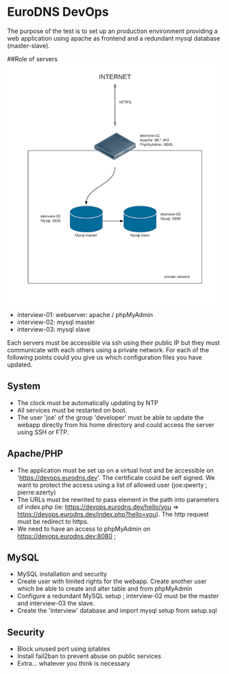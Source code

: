 EuroDNS DevOps
==============

The purpose of the test is to set up an production environment providing a web application using apache as frontend and a redundant mysql database (master-slave).

##Role of servers ![network schema](./schema.png)

- interview-01: webserver: apache / phpMyAdmin
- interview-02: mysql master 
- interview-03: mysql slave

Each servers must be accessible via ssh using their public IP but they must communicate with each others using a private network. 
For each of the following points could you give us which configuration files you have updated.  

## System
- The clock must be automatically updating by NTP
- All services must be restarted on boot. 
- The user 'joe' of the group 'developer' must be able to update the webapp directly from his home directory and could access the server using SSH or FTP.  

## Apache/PHP
- The application must be set up on a virtual host and be accessible on 'https://devops.eurodns.dev'. The certificate could be self signed. We want to protect the access using a list of allowed user (joe:qwerty ;  pierre:azerty)
- The URLs must be rewrited to pass element in the path into parameters of index.php (ie: https://devops.eurodns.dev/hello/you => https://devops.eurodns.dev/index.php?hello=you). The http request must be redirect to https.
- We need to have an access to phpMyAdmin on https://devops.eurodns.dev:8080 ;  


## MySQL
- MySQL installation and security
- Create user with limited rights for the webapp. Create another user which be able to create and alter table and from phpMyAdmin 
- Configure a redundant MySQL setup ; interview-02 must be the master and interview-03 the slave. 
- Create the 'interview' database and import mysql setup from setup.sql

## Security

- Block unused port using iptables
- Install fail2ban to prevent abuse on public services 
- Extra... whatever you think is necessary





